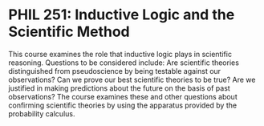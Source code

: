 # PHIL 251: Inductive Logic and the Scientific Method

This course examines the role that inductive logic plays in scientific reasoning. Questions to be considered include: Are scientific theories distinguished from pseudoscience by being testable against our observations? Can we prove our best scientific theories to be true? Are we justified in making predictions about the future on the basis of past observations? The course examines these and other questions about confirming scientific theories by using the apparatus provided by the probability calculus.